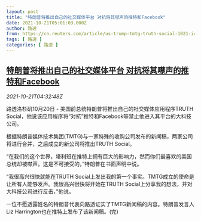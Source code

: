 ```yaml
---
layout: post
title: "特朗普将推出自己的社交媒体平台 对抗将其噤声的推特和Facebook"
date: 2021-10-21T05:01:03.000Z
author: 路透
from: https://cn.reuters.com/article/us-trump-tmtg-truth-social-1021-idCNKBS2HB0BL
tags: [ 路透 ]
categories: [ 路透 ]
---
```

<!--1634792463000-->
[特朗普将推出自己的社交媒体平台 对抗将其噤声的推特和Facebook](https://cn.reuters.com/article/us-trump-tmtg-truth-social-1021-idCNKBS2HB0BL)
------

<div>
<div><i>2021-10-21T04:32:48Z</i></div><p>路透洛杉矶10月20日 - 美国前总统特朗普将推出自己的社交媒体应用程序TRUTH Social，他说该应用程序将“对抗”推特和Facebook等禁止他进入其平台的大科技公司。</p><p>根据特朗普媒体技术集团(TMTG)与一家特殊的收购公司发布的新闻稿，两家公司将进行合并，之后成立的新公司将推出TRUTH Social。</p><p>“在我们的这个世界，塔利班在推特上拥有巨大的影响力，然而你们最喜欢的美国总统却被噤声。这是不可接受的，”特朗普在书面声明中说。</p><p>“我很高兴很快就能在TRUTH Social上发出我的第一个事实。TMTG成立的使命是让所有人能够发声。我很高兴很快将开始在TRUTH Social上分享我的想法，并对大科技公司进行反击，”他说。</p><p>一位不愿透露姓名的特朗普代表向路透证实了TMTG新闻稿的内容。特朗普发言人Liz Harrington也在推特上发布了该新闻稿。(完)</p>
</div>
